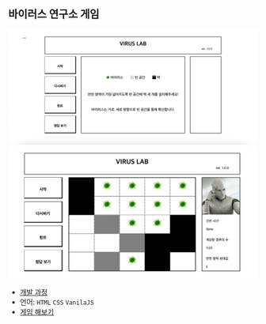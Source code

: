 ## 바이러스 연구소 게임

<img src="/virus-lab-how-to-play.png" alt="플레이 화면1">
<img src="/virus-lab-playing.png" alt="플레이 화면2">

* [개발 과정](http://localhost:4000/algorithm/virus-lab/)
* 언어: `HTML` `CSS` `VanilaJS`
* [게임 해보기](http://ec2-175-41-230-93.ap-northeast-1.compute.amazonaws.com:8080/minigame/virusLAB/index.html)

